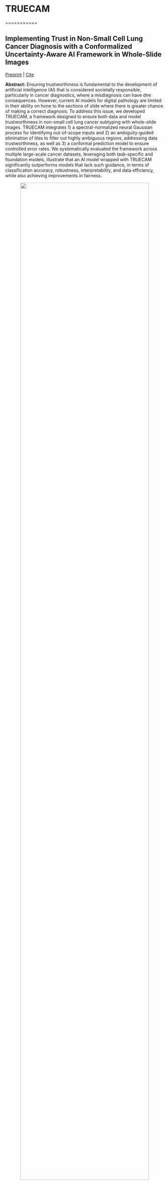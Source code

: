 # TRUECAM 
===========
## Implementing Trust in Non-Small Cell Lung Cancer Diagnosis with a Conformalized Uncertainty-Aware AI Framework in Whole-Slide Images

[Preprint]() | [Cite](#reference)

**Abstract:** Ensuring trustworthiness is fundamental to the development of artificial intelligence (AI) that is considered societally responsible, particularly in cancer diagnostics, where a misdiagnosis can have dire consequences. However, current AI models for digital pathology are limited in their ability on hone to the sections of slide where there is greater chance of making a correct diagnosis. To address this issue, we developed TRUECAM, a framework designed to ensure both data and model trustworthiness in non-small cell lung cancer subtyping with whole-slide images. TRUECAM integrates 1) a spectral-normalized neural Gaussian process for identifying out-of-scope inputs and 2) an ambiguity-guided elimination of tiles to filter out highly ambiguous regions, addressing data trustworthiness, as well as 3) a conformal prediction model to ensure controlled error rates. We systematically evaluated the framework across multiple large-scale cancer datasets, leveraging both task-specific and foundation models, illustrate that an AI model wrapped with TRUECAM significantly outperforms models that lack such guidance, in terms of classification accuracy, robustness, interpretability, and data efficiency, while also achieving improvements in fairness.

<p align="center">
    <img src="assets/framework-overview.jpg" width="90%">

</p>


## What is TRUECAM?
TRUECAM (**TR**ustworthiness-focused, **U**ncertainty-aware, **E**nd-to-end **CA**ncer diagnosis with **M**odel-agnostic capabilities.) is a framework that designed to simultanuously ensure data and model trustworthiness: 1) a spectral-normalized neural Gaussian process (SNGP) to establish informative data representation and uncertainty quantification, 2) an elimination of ambiguous tiles (EAT) mechanism for filtering out noisy patches from slides, and 3) conformal prediction (CP) to enable a statistically guaranteed error rate
- _**Why use TRUECAM?**_: TRUECAM can be seamlessly deployed in conjunction with SOTA foundation models ([UNI](https://github.com/mahmoodlab/UNI), [CONCH](https://github.com/mahmoodlab/CONCH), [Prov-Gigapath](https://github.com/prov-gigapath/prov-gigapath), [TITAN](https://github.com/mahmoodlab/TITAN)) that utilize pretrained visual encoders. Its flexible framework allows for the incorporation of various deep learning models to **enhance performance** on medical imaging tasks, ensuring that TRUECAM benefits from recent advancements in AI while providing robust **uncertainty quantification and interpretability**. This adaptability facilitates the integration of TRUECAM into clinical workflows, bridging the gap between traditional pathology practices and modern computational techniques, ultimately leading to more effective and reliable outcomes in cancer diagnostics.

## Install

On an NVIDIA RTX4090 GPU machine, with CUDA toolkit enabled.

1. Download our repository and open the TRUECAM
```
git clone --recursive https://github.com/iamownt/TRUECAM.git
cd TRUECAM
```

2. Install TRUECAM and its dependencies, but the package version is not strictly required.
```Shell
conda env create -f environment.yaml
conda activate truecam
pip install -e .
```
3. Install [sngp_wrapper](https://github.com/iamownt/sngp_wrapper) following instructions.

## TRUECAM Framework

### 1. Spectral-Normalized Neural Gaussian Process (SNGP)

The preview code of SNGP can be accessed from [sngp_wrapper](https://github.com/iamownt/sngp_wrapper), [Colab version](https://colab.research.google.com/drive/1xhGez-dCh4Ggw_ikGEGD7rfia4cpzjow?usp=sharing)
```
from sngp_wrapper.covert_utils import convert_to_sn_my, replace_layer_with_gaussian


GP_KWARGS = {
    'num_inducing': 1024,
    'gp_scale': 1.0,
    'gp_bias': 0.,
    'gp_kernel_type': 'gaussian',
    'gp_input_normalization': True,
    'gp_cov_discount_factor': -1,
    'gp_cov_ridge_penalty': 1.,
    'gp_output_bias_trainable': False,
    'gp_scale_random_features': False,
    'gp_use_custom_random_features': True,
    'gp_random_feature_type': 'orf',
    'gp_output_imagenet_initializer': True,
}
model = ...
if args.spec_norm_bound is not None:
   model = convert_to_sn_my(model, args.spec_norm_replace_list, args.spec_norm_bound)
if args.gaussian_process:
   replace_layer_with_gaussian(container=model, signature="classifier", **GP_KWARGS)
```

### 2. Conformal Prediction / Conformal Risk Control (CRC)

A basic implementation of Conformal Prediction can be found in [conformal-classification](https://github.com/aangelopoulos/conformal-prediction/tree/main/notebooks)
```
import numpy as np


calibrate_logits, calibrate_labels = ... #  N*C, N*1 (classification output)
test_logits, test_labels = ... # N*C, N*1 

class ConformalRiskControl:
    def __init__(self, alpha=0.1):
        self.alpha = alpha
        self.qhat = None

    def calibrate(self, logits, labels):
        # 1: get conformal scores. 
        n = logits.shape[0]
        calibrate_scores = 1 - logits[np.arange(n), labels]
        # 2: get adjusted quantile
        q_level = np.ceil((n + 1) * (1 - self.alpha)) / n
        qhat = np.quantile(calibrate_scores, q_level, interpolation='higher')
        # assign quantile
        self.qhat = qhat

    def __call__(self, test_logits):
        # 3: form prediction sets
        return test_logits >= (1 - self.qhat)
        
 
crc_model = ConformalRiskControl(alpha=0.01)
crc_model.calibrate(calibrate_logits, calibrate_labels)
prediction_sets = crc_model(test_logits)
empirical_coverage = prediction_sets[np.arange(prediction_sets.shape[0]), test_labels].mean()
print(f"The empirical coverage is: {empirical_coverage}")
```

### 3. Elimination of Ambiguous Tiles (EAT)

A basic implementation of EAT using AutoGluon as a proxy model, and binary search for the best threshold in the validation set.

```
from autogluon.tabular import TabularPredictor


def binary_search_for_best_threshold(start, end, val_predictions, val_labels, val_tag, metric="accuracy", print_str=True):
    best_threshold = start
    best_accuracy = 0
    while end - start > 1e-3:
        mid = (start + end) / 2
        accuracy, remove_proportion = search_for_best_removing(mid, val_predictions, val_labels, val_tag, metric, print_str)
        if print_str:
            print(f"Threshold {mid}, Accuracy {accuracy}, Remove Proportion {remove_proportion}")
        if accuracy > best_accuracy:
            best_accuracy = accuracy
            best_threshold = mid
            end = mid
        else:
            start = mid
    return best_threshold, best_accuracy

train_data, tuning_data, test_data = ... # tile embeddings and labels
excluded_model_types = ['KNN']
predictor = TabularPredictor(label='label', path=str(save_gluon_model_path)).fit(train_data,
                                                                            tuning_data=tuning_data,
                                                                            excluded_model_types=excluded_model_types,
                                                                            num_gpus=1)
val_predictions = predictor.predict_proba(val_data.drop(columns=['label'])).values
val_labels = val_data['label'].values
best_threshold, best_accuracy = binary_search_for_best_threshold(0, 0.98, val_predictions, val_labels, metric="accuracy", print_str=True)
```

### 4. Enpower the Foundation Models with TRUECAM, taking TITAN as an example

Example code for integrating TRUECAM into TITAN, a SOTA pathology foundation model.
More details can be found in the [TITAN](https://github.com/mahmoodlab/TITAN) repository.
Note that you should generate ambiguity scores for each tile in the slide and save them in the h5 file, and it's just an example code.
```
device = torch.device("cuda" if torch.cuda.is_available() else "cpu")
model = model.to(device)

# load TCGA sample data
from huggingface_hub import hf_hub_download
demo_h5_path = hf_hub_download(
    "MahmoodLab/TITAN", 
    filename="TCGA_demo_features/TCGA-PC-A5DK-01Z-00-DX1.C2D3BC09-411F-46CF-811B-FDBA7C2A295B.h5",
)
file = h5py.File(demo_h5_path, 'r')
mask_bool = torch.from_numpy(file['ambiguity'] < np.quantile(file['ambiguity'], 0.4))
features = torch.from_numpy(file['features'][:][mask_bool])
coords = torch.from_numpy(file['coords'][:][mask_bool])
patch_size_lv0 = file['coords'].attrs['patch_size_level0']

# extract slide embedding
with torch.autocast('cuda', torch.float16), torch.inference_mode():
    features = features.to(device)
    coords = coords.to(device)
    slide_embedding = model.encode_slide_from_patch_features(features, coords, patch_size_lv0)
```

## Reproducing the Results

### 1. Pre-extract the tile features for foundation models (UNI, CONCH, Prov-Gigapath, TITAN).
Please see the truecam/generate_representation.py for details. Your should set the huggingface tokens to access the foundation models.
Then, assume you have process the WSI into tiles, and save the tile embeddings in the TFRecord format.
```
os.environ["HF_TOKEN"] = "YOUR HUGGINGFACE TOKEN"

class TITANConfig:
    model_name = "titan"
    tfrecord_path = Path("Your TFRecord Path")
    h5_des = Path("Your Save Directory")
    pkl_path = "Your Pkl Path" # (Map the slide name to int)
```

### 2. Train the ABMIL model (for UNI and CONCH)

Set the training config of UNI and CONCH, note the dataset_h5 is generated by previous step. 
```
class UniTrainingConfig:
    model_name = "uni"
    dataset_h5 = Path(".../uni_tcga_h5file")
    dataset_csv = Path(".../nsclc/nsclc_labels.csv")
    etest_h5 = Path(".../uni_cptac_h5file")
    external_dataset_csv = Path(".../nsclc/external_nsclc_labels.csv")

    embed_dim = 1024
    batch_size = 1
    num_workers = 8
    epochs = 20
    label_dict = {"LUAD": 0, "LUSC": 1}
```
Then run the training script, the code is in fact run and search various sn, results are saved to results_sngp_evaluate.csv.
```
bash scripts/run_sngp.sh
```

### 3. Train the Proxy Model
Set the training config of the proxy model, note the dataset_h5 is generated by previous step. 
```
class UniLRConfig:
    dataset_h5 = Path(".../uni_tcga_h5file")
    dataset_csv = Path(".../nsclc/nsclc_labels.csv")
    etest_h5 = Path(".../uni_cptac_h5file")
    external_dataset_csv = Path(".../nsclc/external_nsclc_labels.csv")
    
    embed_dim = 1024
    label_dict = {"LUAD": 0, "LUSC": 1}
```
Then, run the automl training
```angular2html
python automl_eat.py
```

### 3. Evaluate the results (for UNI and CONCH)
More bash files are provided  in **scripts/** to evaluate the results of the foundation models.
```
# Evaluate the EAT results, results will be saved to "results_sngp_eat_none_evaluate.csv
bash scripts/run_eat_sngp.sh
# Evaluate the CP results, results will be saved to "results_sngp_cp_evaluate.csv
bash scripts/run_cp.sh
# Evaluate the EAT-CP results, results will be saved to "results_sngp_eat_none_cp_evaluate.csv
bash scripts/run_eat_cp.sh
```
### 4. Train and evaluate the results (for Prov-Gigapath)

Please see the bash file in **prov-gigapath/scripts_truecam** for details, for example, you can use the following code
to get the results of the Prov-Gigapath model with TRUECAM.
```angular2html
exp_name="sngp"
folds=20
task_cfg_path="finetune/task_configs/nsclc.yaml"
dataset_csv="../dataset_csv/nsclc/nsclc_labels_one_run.csv"
root_path="Your H5File Path"
save_dir="Your Save Directory/outputs/tcga"
mask_tile_threshold=0.4
mask_pkl_path="Your Ambiguity PKL Path"


python finetune/main.py --exp_name $exp_name --folds "$folds" --gaussian_process \
        --task_cfg_path "$task_cfg_path" --report_to wandb --model_select val \
        --dataset_csv "$dataset_csv" --root_path "$root_path" --save_dir "$save_dir"


python finetune/main.py --exp_name $exp_name --folds "$folds" --gaussian_process \
        --task_cfg_path  "$task_cfg_path" --report_to wandb --model_select val \
        --dataset_csv "$dataset_csv" --root_path "$root_path" --save_dir "$save_dir" \
        --evaluate_only --mask_tile --mask_tile_threshold "$mask_tile_threshold" \
        --mask_pkl_path "$mask_pkl_path"
```

More results for TITAN or Inception-v3 will be released soon. If you have any questions, please feel free to contact me 
(seatao.wang@connect.polyu.hk) or raise an issue.

## Acknowledgements
The project was built on top of repositories such as [UNI](https://github.com/mahmoodlab/UNI), [CONCH](https://github.com/mahmoodlab/CONCH), [Prov-Gigapath](https://github.com/prov-gigapath/prov-gigapath), [TITAN](https://github.com/mahmoodlab/TITAN),  [Conformal Prediction](https://github.com/aangelopoulos/conformal-prediction/tree/main/notebooks), [Conformal Risk Control](https://github.com/aangelopoulos/conformal-risk)

## Reference
If you find our work useful in your research or if you use parts of this code please consider citing our [paper](https://arxiv.org/abs/2411.19666):




